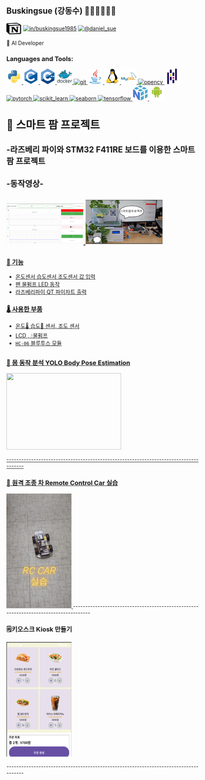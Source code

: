 ## Buskingsue (강동수) 👋👏👏👏👏👏
<p align="left">
<a href="https://www.notion.so/KioskApp-UI-f612e09e76904610babf669ab6d203f7?pvs=4" target="blank"><img align="center" src="https://github.com/buskingsue/buskingsue/blob/main/Notion-logo.svg.png" alt="notion" height="30" width="40" /></a>  
<a href="https://www.linkedin.com/in/buskingsue1985" target="blank"><img align="center" src="https://raw.githubusercontent.com/rahuldkjain/github-profile-readme-generator/master/src/images/icons/Social/linked-in-alt.svg" alt="in/buskingsue1985" height="30" width="40" /></a>
<a href="https://www.youtube.com/watch?v=jynmDlyK1Tg" target="blank"><img align="center" src="https://raw.githubusercontent.com/rahuldkjain/github-profile-readme-generator/master/src/images/icons/Social/youtube.svg" alt="@daniel_sue" height="30" width="40" />
</a></p>

📌 AI Developer

<h3 align="left">Languages and Tools:</h3>
<p align="left"> <a href="https://www.python.org" target="_blank" rel="noreferrer"> <img src="https://raw.githubusercontent.com/devicons/devicon/master/icons/python/python-original.svg" alt="python" width="40" height="40"/> </a> <a href="https://www.cprogramming.com/" target="_blank" rel="noreferrer"> <img src="https://raw.githubusercontent.com/devicons/devicon/master/icons/c/c-original.svg" alt="c" width="40" height="40"/> </a> <a href="https://www.w3schools.com/cpp/" target="_blank" rel="noreferrer"> <img src="https://raw.githubusercontent.com/devicons/devicon/master/icons/cplusplus/cplusplus-original.svg" alt="cplusplus" width="40" height="40"/> </a> <a href="https://www.docker.com/" target="_blank" rel="noreferrer"> <img src="https://raw.githubusercontent.com/devicons/devicon/master/icons/docker/docker-original-wordmark.svg" alt="docker" width="40" height="40"/> </a> <a href="https://git-scm.com/" target="_blank" rel="noreferrer"> <img src="https://www.vectorlogo.zone/logos/git-scm/git-scm-icon.svg" alt="git" width="40" height="40"/> </a> <a href="https://www.java.com" target="_blank" rel="noreferrer"> <img src="https://raw.githubusercontent.com/devicons/devicon/master/icons/java/java-original.svg" alt="java" width="40" height="40"/> </a>  <a href="https://www.linux.org/" target="_blank" rel="noreferrer"> <img src="https://raw.githubusercontent.com/devicons/devicon/master/icons/linux/linux-original.svg" alt="linux" width="40" height="40"/> </a> <a href="https://www.mysql.com/" target="_blank" rel="noreferrer"> <img src="https://raw.githubusercontent.com/devicons/devicon/master/icons/mysql/mysql-original-wordmark.svg" alt="mysql" width="40" height="40"/> </a> <a href="https://opencv.org/" target="_blank" rel="noreferrer"> <img src="https://www.vectorlogo.zone/logos/opencv/opencv-icon.svg" alt="opencv" width="40" height="40"/> </a> <a href="https://pandas.pydata.org/" target="_blank" rel="noreferrer"> <img src="https://raw.githubusercontent.com/devicons/devicon/2ae2a900d2f041da66e950e4d48052658d850630/icons/pandas/pandas-original.svg" alt="pandas" width="40" height="40"/> </a>  <a href="https://pytorch.org/" target="_blank" rel="noreferrer"> <img src="https://www.vectorlogo.zone/logos/pytorch/pytorch-icon.svg" alt="pytorch" width="40" height="40"/> </a> <a href="https://scikit-learn.org/" target="_blank" rel="noreferrer"> <img src="https://upload.wikimedia.org/wikipedia/commons/0/05/Scikit_learn_logo_small.svg" alt="scikit_learn" width="40" height="40"/> </a> <a href="https://seaborn.pydata.org/" target="_blank" rel="noreferrer"> <img src="https://seaborn.pydata.org/_images/logo-mark-lightbg.svg" alt="seaborn" width="40" height="40"/> </a> <a href="https://www.tensorflow.org" target="_blank" rel="noreferrer"> <img src="https://www.vectorlogo.zone/logos/tensorflow/tensorflow-icon.svg" alt="tensorflow" width="40" height="40"/> </a> <a href="https://numpy.org" target="_blank" rel="noreferrer"><img src="https://github.com/buskingsue/buskingsue/blob/main/numpy-svgrepo-com.svg" alt="numpy" width="40" height="40"/></a><a href="https://developer.android.com" target="_blank" rel="noreferrer"> <img src="https://raw.githubusercontent.com/devicons/devicon/master/icons/android/android-original-wordmark.svg" alt="android" width="40" height="40"/> </a></p>

# 
# 🌾 스마트 팜 프로젝트
## -라즈베리 파이와 STM32 F411RE 보드를 이용한 스마트 팜 프로젝트
## -동작영상-
## <p align="left"> <a href="https://www.instagram.com/reel/DFKBKrtoJxT/?utm_source=ig_web_copy_link&igsh=MzRlODBiNWFlZA=="><img width = "40%" src= "https://github.com/buskingsue/Smart_Farm_final/blob/main/ui_smart_farm.png">  <img width = "40%" src="https://github.com/buskingsue/Smart_Farm_final/blob/main/%EC%8A%A4%EB%A7%88%ED%8A%B8%ED%8C%9C%20%ED%91%9C%EC%A7%80.png"> 
##
###  🔨 기능
- 온도센서 습도센서 조도센서 값 입력
- 팬 물펌프 LED 동작
- 라즈베리파이 QT 파이차트 출력
### 
###  🌡 사용한 부품
- 온도🌡️ 습도🌁 센서, 조도 센서
- LCD , 💧물펌프
- `HC-06` 블루투스 모듈

##
<h3 align="left">💪 몸 동작 분석 YOLO Body Pose Estimation</h3>
<p><img src="https://github.com/buskingsue/buskingsue/blob/main/cut2.gif" height="200" width="300"></p>
-------------------------------------------------------------------------------------
<p align="left">
<h3 align="left">🚗 원격 조종 차 Remote Control Car 실습 </h3>
<a href="https://www.instagram.com/reel/DEw407nyrJc/?utm_source=ig_web_copy_link" target="_blank">
<img src="https://github.com/buskingsue/buskingsue/blob/main/rc.jpg" height="300" width="170" alt="인스타그램 썸네일" >
</a>
-------------------------------------------------------------------------------------  

<h3 align="left"> 🗒️키오스크 Kiosk 만들기 </h3>
<img src="https://github.com/buskingsue/buskingsue/blob/main/k6.png" height="300" width="170" alt="키오스크">
</p>
-------------------------------------------------------------------------------------  



